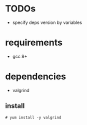 # TODOs
- specify deps version by variables

# requirements
- gcc 8+

# dependencies
- valgrind

## install
```shell
# yum install -y valgrind
```